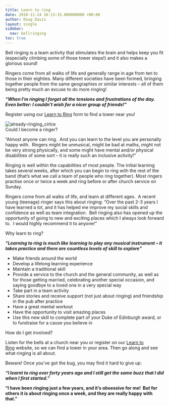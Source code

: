```yaml
---
title: Learn to ring
date: 2018-11-24 16:13:15.000000000 +00:00
author: Doug Davis
layout: single
sidebar:
  nav: bellringing
toc: true
---
```

Bell ringing is a team activity that stimulates the brain and helps keep you fit (especially climbing some of those tower steps!) and it also makes a glorious sound!  

Ringers come from all walks of life and generally range in age from ten to those in their eighties. Many different societies have been formed, bringing together people from the same geographies or similar interests – all of them being pretty much an excuse to do more ringing!

**_“When I’m ringing I forget all the tensions and frustrations of the day. Even better: I couldn’t wish for a nicer group of friends!”_**

Register using our <a href="https://ltr./register/" target="_blank" rel="noopener noreferrer">Learn to Ring</a> form to find a tower near you!

![already-ringing_cirlce](https://cccbr.org.uk/wp-content/uploads/elementor/thumbs/already-ringing_cirlce-o02kqfwdly0cpgpa4md8k6rtvu1yu5e77iea8tr3yo.png "already-ringing_cirlce")  
<a>Could I become a ringer?</a>

“Almost anyone can ring.  And you can learn to the level you are personally happy with.  Ringers might be unmusical, might be bad at maths, might not be very strong physically, and some might have mental and/or physical disabilities of some sort – it is really such an inclusive activity!”

Ringing is well within the capabilities of most people. The initial learning takes several weeks, after which you can begin to ring with the rest of the band (that’s what we call a team of people who ring together). Most ringers practise once or twice a week and ring before or after church service on Sunday. 

Ringers come from all walks of life, and learn at different ages.  A recent young (teenage) ringer says this about ringing: “Over the past 2-3 years I have learned a lot, and it has helped me improve my social skills and confidence as well as team integration.  Bell ringing also has opened up the opportunity of going to new and exciting places which I always look forward to.  I would highly recommend it to anyone!”

<a>Why learn to ring?</a>

_**“Learning to ring is much like learning to play any musical instrument – it takes practice and there are countless levels of skill to explore”**_

  * Make friends around the world
  * Develop a lifelong learning experience
  * Maintain a traditional skill
  * Provide a service to the church and the general community, as well as for those getting married, celebrating another special occasion, and saying goodbye to a loved one in a very special way
  * Take part in a team activity
  * Share stories and receive support (not just about ringing) and friendship in the pub after practice
  * Have a great mental workout
  * Have the opportunity to visit amazing places
  * Use this new skill to complete part of your Duke of Edinburgh award, or to fundraise for a cause you believe in

<a>How do I get involved?</a>

Listen for the bells at a church near you or register on our <a href="https://ltr./register/" target="_blank" rel="noopener noreferrer">Learn to Ring</a> website, so we can find a tower in your area. Then go along and see what ringing is all about.

Beware! Once you’ve got the bug, you may find it hard to give up:

**_“I learnt to ring over forty years ago and I still get the same buzz that I did when I first started.”_**

**“I have been ringing just a few years, and it’s obsessive for me!  But for others it is about ringing once a week, and they are really happy with that.”**
